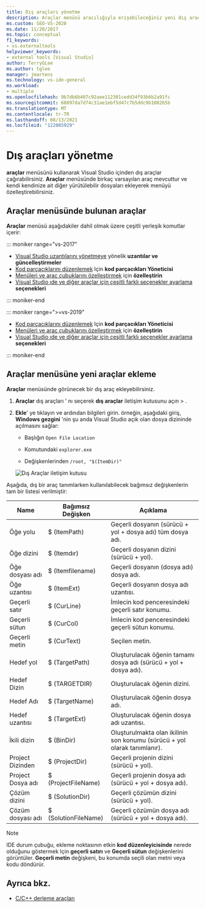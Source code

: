 ```yaml
---
title: Dış araçları yönetme
description: Araçlar menüsü aracılığıyla erişebileceğiniz yeni dış araçlar ekleme ve yönetme hakkında bilgi edinin.
ms.custom: SEO-VS-2020
ms.date: 11/20/2017
ms.topic: conceptual
f1_keywords:
- vs.externaltools
helpviewer_keywords:
- external tools [Visual Studio]
author: TerryGLee
ms.author: tglee
manager: jmartens
ms.technology: vs-ide-general
ms.workload:
- multiple
ms.openlocfilehash: 9b7db6b407c92aee112301cedd34f93b6b2a91fc
ms.sourcegitcommit: 68897da7d74c31ae1ebf5d47c7b5ddc9b108265b
ms.translationtype: MT
ms.contentlocale: tr-TR
ms.lasthandoff: 08/13/2021
ms.locfileid: "122085929"
---
```

# <a name="manage-external-tools"></a>Dış araçları yönetme

**araçlar** menüsünü kullanarak Visual Studio içinden dış araçlar çağırabilirsiniz. **Araçlar** menüsünde birkaç varsayılan araç mevcuttur ve kendi kendinize ait diğer yürütülebilir dosyaları ekleyerek menüyü özelleştirebilirsiniz.

## <a name="tools-available-on-the-tools-menu"></a>Araçlar menüsünde bulunan araçlar

**Araçlar** menüsü aşağıdakiler dahil olmak üzere çeşitli yerleşik komutlar içerir:

::: moniker range="vs-2017"

* [Visual Studio uzantılarını yönetmeye](finding-and-using-visual-studio-extensions.md) yönelik **uzantılar ve güncelleştirmeler**
* [Kod parçacıklarını düzenlemek](code-snippets.md) Için **kod parçacıkları Yöneticisi**
* [Menüleri ve araç çubuklarını özelleştirmek](how-to-customize-menus-and-toolbars-in-visual-studio.md) için **özelleştirin**
* [Visual Studio ıde ve diğer araçlar için çeşitli farklı seçenekler ayarlama](reference/options-dialog-box-visual-studio.md) **seçenekleri**

::: moniker-end

::: moniker range=">=vs-2019"

* [Kod parçacıklarını düzenlemek](code-snippets.md) Için **kod parçacıkları Yöneticisi**
* [Menüleri ve araç çubuklarını özelleştirmek](how-to-customize-menus-and-toolbars-in-visual-studio.md) için **özelleştirin**
* [Visual Studio ıde ve diğer araçlar için çeşitli farklı seçenekler ayarlama](reference/options-dialog-box-visual-studio.md) **seçenekleri**

::: moniker-end

## <a name="add-new-tools-to-the-tools-menu"></a>Araçlar menüsüne yeni araçlar ekleme

**Araçlar** menüsünde görünecek bir dış araç ekleyebilirsiniz.

1. **Araçlar** dış araçları ' nı seçerek **dış araçlar** iletişim kutusunu açın  >  .

1. **Ekle**' ye tıklayın ve ardından bilgileri girin. örneğin, aşağıdaki giriş, **Windows gezgini** 'nin şu anda Visual Studio açık olan dosya dizininde açılmasını sağlar:

   * Başlığın `Open File Location`

   * Komutundaki `explorer.exe`

   * Değişkenlerinden `/root, "$(ItemDir)"`

   ![Dış Araçlar iletişim kutusu](media/external-tools-dialog.png)

Aşağıda, dış bir araç tanımlarken kullanılabilecek bağımsız değişkenlerin tam bir listesi verilmiştir:

|Name|Bağımsız Değişken|Açıklama|
|----------|--------------|-----------------|
|Öğe yolu|$ (ItemPath)|Geçerli dosyanın (sürücü + yol + dosya adı) tüm dosya adı.|
|Öğe dizini|$ (Itemdır)|Geçerli dosyanın dizini (sürücü + yol).|
|Öğe dosyası adı|$ (Itemfilename)|Geçerli dosyanın (dosya adı) dosya adı.|
|Öğe uzantısı|$ (ItemExt)|Geçerli dosyanın dosya adı uzantısı.|
|Geçerli satır|$ (CurLine)|İmlecin kod penceresindeki geçerli satır konumu.|
|Geçerli sütun|$ (CurCol)|İmlecin kod penceresindeki geçerli sütun konumu.|
|Geçerli metin|$ (CurText)|Seçilen metin.|
|Hedef yol|$ (TargetPath)|Oluşturulacak öğenin tamamı dosya adı (sürücü + yol + dosya adı).|
|Hedef Dizin|$ (TARGETDIR)|Oluşturulacak öğenin dizini.|
|Hedef Adı|$ (TargetName)|Oluşturulacak öğenin dosya adı.|
|Hedef uzantısı|$ (TargetExt)|Oluşturulacak öğenin dosya adı uzantısı.|
|İkili dizin|$ (BinDir)|Oluşturulmakta olan ikilinin son konumu (sürücü + yol olarak tanımlanır).|
|Project Dizinden|$ (ProjectDir)|Geçerli projenin dizini (sürücü + yol).|
|Project Dosya adı|$ (ProjectFileName)|Geçerli projenin dosya adı (sürücü + yol + dosya adı).|
|Çözüm dizini|$ (SolutionDir)|Geçerli çözümün dizini (sürücü + yol).|
|Çözüm dosyası adı|$ (SolutionFileName)|Geçerli çözümün dosya adı (sürücü + yol + dosya adı).|

> [!NOTE]
> IDE durum çubuğu, ekleme noktasının etkin **kod düzenleyicisinde** nerede olduğunu göstermek Için **geçerli satırı** ve **Geçerli sütun** değişkenlerini görüntüler. **Geçerli metin** değişkeni, bu konumda seçili olan metni veya kodu döndürür.

## <a name="see-also"></a>Ayrıca bkz.

- [C/C++ derleme araçları](/cpp/build/reference/c-cpp-build-tools)
